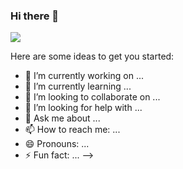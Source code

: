 ### Hi there 👋

<img src="{[BadgeURLHere](https://img.shields.io/badge/Gmail-D14836?style=for-the-badge&logo=gmail&logoColor=white)}" />



Here are some ideas to get you started:

- 🔭 I’m currently working on ...
- 🌱 I’m currently learning ...
- 👯 I’m looking to collaborate on ...
- 🤔 I’m looking for help with ...
- 💬 Ask me about ...
- 📫 How to reach me: ...
- 😄 Pronouns: ...
- ⚡ Fun fact: ...
-->
